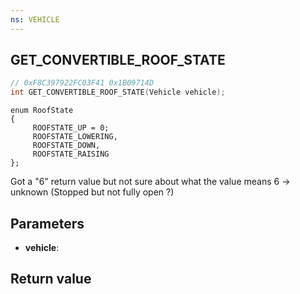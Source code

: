 ```yaml
---
ns: VEHICLE
---
```

## GET_CONVERTIBLE_ROOF_STATE

```c
// 0xF8C397922FC03F41 0x1B09714D
int GET_CONVERTIBLE_ROOF_STATE(Vehicle vehicle);
```

```
enum RoofState
{
     ROOFSTATE_UP = 0;
     ROOFSTATE_LOWERING,
     ROOFSTATE_DOWN,
     ROOFSTATE_RAISING
};
```

Got a "6" return value but not sure about what the value means
6 -> unknown (Stopped but not fully open ?)

## Parameters
* **vehicle**: 

## Return value
